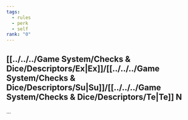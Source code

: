 ```yaml
---
tags:
  - rules
  - perk
  - self
rank: "0"
---
```

## [[../../../Game System/Checks & Dice/Descriptors/Ex|Ex]]/[[../../../Game System/Checks & Dice/Descriptors/Su|Su]]/[[../../../Game System/Checks & Dice/Descriptors/Te|Te]] N
...